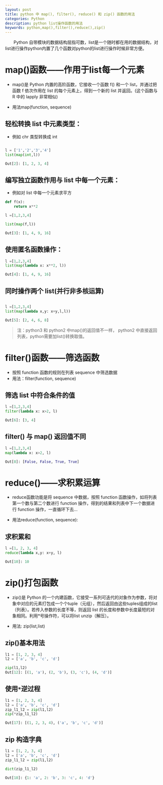 ```yaml
---
layout: post
title: python 中 map(), filter(), reduce() 和 zip() 函数的用法
categories: Python
description: python list操作函数的用法
keywords: python,map(),filter(),reduce(),zip()
---
```


　　Python 自带模块的数据结构屈指可数，list是一个随时都在用的数据结构，对list进行操作python内置了几个函数对python的list进行操作时候非常方便。


# map()函数——作用于list每一个元素

* map()是 Python 内置的高阶函数，它接收一个函数 f() 和一个 list，并通过把函数 f 依次作用在 list 的每个元素上，得到一个新的 list 并返回。(这个函数与 R 中的 lapply 非常相似)

* 用法map(function, sequence)

## 轻松转换 list 中元素类型：

* 例如 chr 类型转换成 int

```python

l = ['1','2','3','4']
list(map(int,l))

Out[2]: [1, 2, 3, 4]
```

## 编写独立函数作用与 list 中每一个元素：

* 例如对 list 中每一个元素求平方

```python
def f(x):
    return x**2

l =[1,2,3,4]

list(map(f,l))

Out[3]: [1, 4, 9, 16]
```

## 使用匿名函数操作：

```python
l =[1,2,3,4]
list(map(lambda x: x**2, l))

Out[4]: [1, 4, 9, 16]
```

## 同时操作两个 list(并行非多核运算)

```python

l =[1,2,3,4]
list(map(lambda x,y: x+y,l,l))

Out[5]: [2, 4, 6, 8]

```

> 注：python3 和 python2 中map()的返回值不一样， python2 中直接返回列表，python需要加list()转换取值。

# filter()函数——筛选函数

* 按照 function 函数的规则在列表 sequence 中筛选数据
* 用法：filter(function, sequence)

## 筛选 list 中符合条件的值

```python
l =[1,2,3,4]
filter(lambda x: x>2, l)

Out[6]: [3, 4]
```

## filter() 与 map() 返回值不同

```python
l =[1,2,3,4]
map(lambda x: x>2, l)

Out[8]: [False, False, True, True]
```

# reduce()——求积累运算

* reduce函数功能是将 sequence 中数据，按照 function 函数操作，如将列表第一个数与第二个数进行 function 操作，得到的结果和列表中下一个数据进行 function 操作，一直循环下去…

* 用法reduce(function, sequence):

## 求积累和

```python
l =[1, 2, 3, 4]
reduce(lambda x,y: x+y, l)

Out[10]: 10

```

# zip()打包函数

* zip()是 Python 的一个内建函数，它接受一系列可迭代的对象作为参数，将对象中对应的元素打包成一个个tuple（元组），然后返回由这些tuples组成的list（列表）。若传入参数的长度不等，则返回 list 的长度和参数中长度最短的对象相同。利用*号操作符，可以将list unzip（解压）。

* 用法: zip(list,list)

## zip()基本用法

```python
l1 = [1, 2, 3, 4]
l2 = ['a', 'b', 'c', 'd']

zip(l1,l2)
Out[12]: [(1, 'a'), (2, 'b'), (3, 'c'), (4, 'd')]


```

## 使用`*`逆过程

```python
l1 = [1, 2, 3, 4]
l2 = ['a', 'b', 'c', 'd']
zip_l1_l2 = zip(l1,l2)
zip(*zip_l1_l2)

Out[17]: [(1, 2, 3, 4), ('a', 'b', 'c', 'd')]

```

## zip 构造字典

```python
l1 = [1, 2, 3, 4]
l2 = ['a', 'b', 'c', 'd']
zip_l1_l2 = zip(l1,l2)

dict(zip_l1_l2)

Out[18]: {1: 'a', 2: 'b', 3: 'c', 4: 'd'}
```